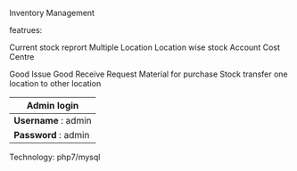
Inventory Management


featrues:

Current stock reprort
Multiple Location
Location wise stock
Account Cost Centre

Good Issue
Good Receive
Request Material for purchase
Stock transfer one location to other location


  Admin login        | 
   ---------------------| 
   **Username** : admin | 
   **Password** : admin | 
   
  
Technology: php7/mysql  
   
   
   
